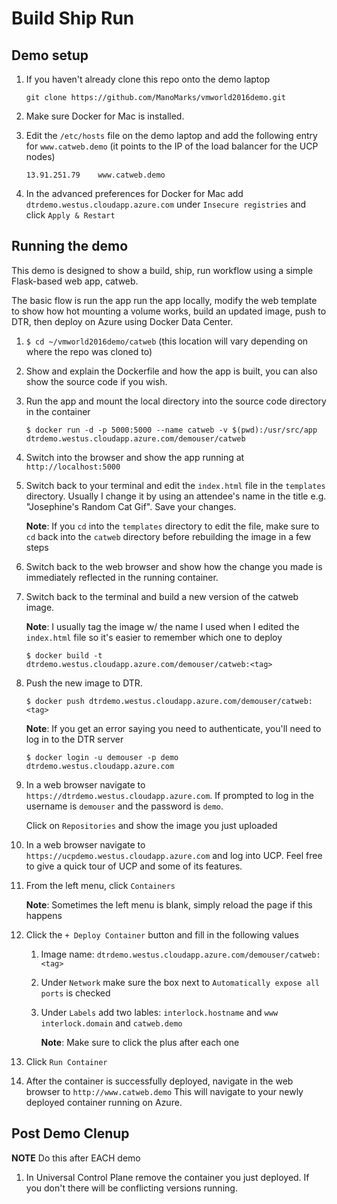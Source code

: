 # Build Ship Run

## Demo setup

1. If you haven't already clone this repo onto the demo laptop

	`git clone https://github.com/ManoMarks/vmworld2016demo.git`

1. Make sure Docker for Mac is installed. 

1. Edit the `/etc/hosts` file on the demo laptop and add the following entry for `www.catweb.demo` (it points to the IP of the load balancer for the UCP nodes)

	`13.91.251.79    www.catweb.demo`
	
2. In the advanced preferences for Docker for Mac add `dtrdemo.westus.cloudapp.azure.com` under `Insecure registries` and click `Apply & Restart`

## Running the demo

This demo is designed to show a build, ship, run workflow using a simple Flask-based web app, catweb. 

The basic flow is run the app run the app locally, modify the web template to show how hot mounting a volume works, build an updated image, push to DTR, then deploy on Azure using Docker Data Center.

1. `$ cd ~/vmworld2016demo/catweb` (this location will vary depending on where the repo was cloned to)

1. Show and explain the Dockerfile and how the app is built, you can also show the source code if you wish. 

1. Run the app and mount the local directory into the source code directory in the container

	`$ docker run -d -p 5000:5000 --name catweb -v $(pwd):/usr/src/app dtrdemo.westus.cloudapp.azure.com/demouser/catweb`
	
1. Switch into the browser and show the app running at `http://localhost:5000`

1. Switch back to your terminal and edit the `index.html` file in the `templates` directory. Usually I change it by using an attendee's name in the title e.g. "Josephine's Random Cat Gif". Save your changes. 

	**Note**: If you `cd` into the `templates` directory to edit the file, make sure to `cd` back into the `catweb` directory before rebuilding the image in a few steps
	
1. Switch back to the web browser and show how the change you made is immediately reflected in the running container. 

1. Switch back to the terminal and build a new version of the catweb image.

	**Note**: I usually tag the image w/ the name I used when I edited the `index.html` file so it's easier to remember which one to deploy
	
	`$ docker build -t dtrdemo.westus.cloudapp.azure.com/demouser/catweb:<tag>`
	
1. Push the new image to DTR. 

	`$ docker push dtrdemo.westus.cloudapp.azure.com/demouser/catweb:<tag>`
	
	**Note**: If you get an error saying you need to authenticate, you'll need to log in to the DTR server
	
	`$ docker login -u demouser -p demo dtrdemo.westus.cloudapp.azure.com`

1. In a web browser navigate to `https://dtrdemo.westus.cloudapp.azure.com`. If prompted to log in the username is `demouser` and the password is `demo`.

	Click on `Repositories` and show the image you just uploaded
	
1. In a web browser navigate to `https://ucpdemo.westus.cloudapp.azure.com` and log into UCP. Feel free to give a quick tour of UCP and some of its features. 

1. From the left menu, click `Containers`

	**Note**: Sometimes the left menu is blank, simply reload the page if this happens
	
1. Click the `+ Deploy Container` button and fill in the following values

	1. Image name: `dtrdemo.westus.cloudapp.azure.com/demouser/catweb:<tag>`
	2. Under `Network` make sure the box next to `Automatically expose all ports` is checked
	3. Under `Labels` add two lables:
		`interlock.hostname` and `www`
		`interlock.domain` and 	`catweb.demo`
		
		**Note**: Make sure to click the plus after each one
		
1. Click `Run Container`

1. After the container is successfully deployed, navigate in the web browser to `http://www.catweb.demo` This will navigate to your newly deployed container running on Azure. 

## Post Demo Clenup
**NOTE** Do this after EACH demo

1. In Universal Control Plane remove the container you just deployed. If you don't there will be conflicting versions running. 


	



